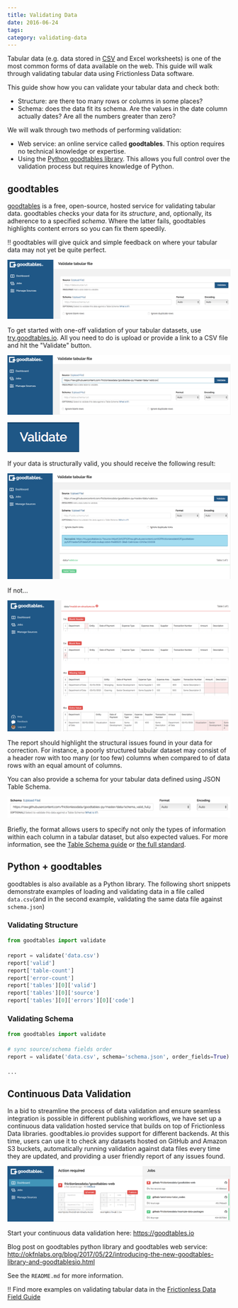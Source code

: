 ```yaml
---
title: Validating Data
date: 2016-06-24
tags:
category: validating-data
---
```


Tabular data (e.g. data stored in [CSV](/blog/2018/07/09/csv/) and Excel worksheets) is one of the most common forms of data available on the web. This guide will walk through validating tabular data using Frictionless Data software.

This guide show how you can validate your tabular data and check both:

* Structure: are there too many rows or columns in some places?
* Schema: does the data fit its schema. Are the values in the date column actually dates? Are all the numbers greater than zero?

We will walk through two methods of performing validation:

* Web service: an online service called **goodtables**. This option requires no technical knowledge or expertise.
* Using the [Python goodtables library](https://github.com/frictionlessdata/goodtables-py). This allows you full control over the validation process but requires knowledge of Python.

## goodtables

[goodtables](http://goodtables.io/) is a free, open-source, hosted
service for validating tabular data. goodtables checks your data for
its *structure*, and, optionally, its adherence to a specified *schema*. Where the latter fails, goodtables highlights content errors so you can fix them speedily.

!! goodtables will give quick and simple feedback on where your tabular
data may not yet be quite perfect.

![goodtables screenshot](./goodtables-screenshot.png)

To get started with one-off validation of your tabular datasets, use [try.goodtables.io](http://try.goodtables.io). All you need to do is upload or provide a link to a CSV
file and hit the "Validate" button.

![goodtables Provide URL](./goodtables-provide-data.png)

![goodtables Validate button](./goodtables-validate.png)

If your data is structurally valid, you should receive the following
result:

![goodtables Valid](./goodtables-valid.png)

If not...

![goodtables Invalid](./goodtables-invalid.png)

The report should highlight the structural issues found in your data
for correction.  For instance, a poorly structured tabular dataset may
consist of a header row with too many (or too few) columns when
compared to of data rows with an equal amount of columns.

You can also provide a schema for your tabular data defined using JSON
Table Schema.

![goodtables Provide Schema](./goodtables-provide-schema.png)

Briefly, the format allows users to specify not only
the types of information within each column in a tabular dataset, but
also expected values.  For more information, see the
[Table Schema guide](/table-schema/) or
[the full standard](/specs/table-schema/).

## Python + goodtables

goodtables is also available as a Python library.  The following short
snippets demonstrate examples of loading and validating data in a file
called `data.csv`(and in the second example, validating the same data file against `schema.json`)

### Validating Structure

```python
from goodtables import validate

report = validate('data.csv')
report['valid']
report['table-count']
report['error-count']
report['tables'][0]['valid']
report['tables'][0]['source']
report['tables'][0]['errors'][0]['code']
```


### Validating Schema

```python
from goodtables import validate

# sync source/schema fields order
report = validate('data.csv', schema='schema.json', order_fields=True)

...
```

## Continuous Data Validation

In a bid to streamline the process of data validation and ensure seamless integration is possible in different publishing workflows, we have set up a continuous data validation hosted service that builds on top of Frictionless Data libraries. goodtables.io provides support for different backends. At this time, users can use it to check any datasets hosted on GitHub and Amazon S3 buckets, automatically running validation against data files every time they are updated, and providing a user friendly report of any issues found.

![Data Valid](./goodtables-continuous-validation.png)

Start your continuous data validation here: <https://goodtables.io>

Blog post on goodtables python library and goodtables web service: <http://okfnlabs.org/blog/2017/05/22/introducing-the-new-goodtables-library-and-goodtablesio.html>

See the `README.md` for more information.

!! Find more examples on validating tabular data in the [Frictionless Data Field Guide][field-guide]

[dp]: /data-package
[dp-main]: /data-package
[tdp]: /data-package/#tabular-data-package
[ts]: /table-schema/
[ts-types]: /specs/table-schema/#field-descriptors
[csv]: /blog/2018/07/09/csv/
[json]: http://en.wikipedia.org/wiki/JSON
[field-guide]: /data-package

[spec-dp]: /specs/data-package/
[spec-tdp]: /specs/tabular-data-package/
[spec-ts]: /specs/table-schema/
[spec-csvddf]: /specs/csv-dialect/

[publish]: /docs/publish/
[pub-tabular]: /blog/2016/07/21/publish-tabular/
[pub-online]: /blog/2018/08/29/publish-online/
[pub-any]: /blog/2016/07/21/publish-any/
[pub-geo]: /blog/2016/04/30/publish-geo/
[pub-faq]: /docs/publish-faq/

[tools]: /software/
[dp-creator]: http://create.frictionlessdata.io
[dp-viewer]: http://create.frictionlessdata.io
